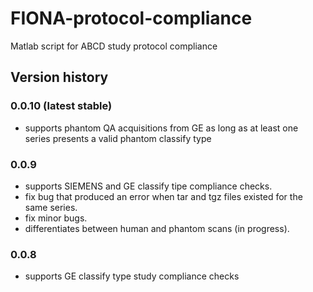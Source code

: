 # FIONA-protocol-compliance
Matlab script for ABCD study protocol compliance

## Version history

### 0.0.10 (latest stable)

- supports phantom QA acquisitions from GE as long as at least one series presents a valid phantom classify type

### 0.0.9

- supports SIEMENS and GE classify tipe compliance checks.
- fix bug that produced an error when tar and tgz files existed for the same series.
- fix minor bugs.
- differentiates between human and phantom scans (in progress).

### 0.0.8

- supports GE classify type study compliance checks
